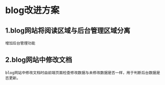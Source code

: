 # blog改进方案
## 1.blog网站将阅读区域与后台管理区域分离
	增加后台管理功能
## 2.blog网站中修改文档
	blog网站中修改文档时由前端页面检查修改数据与未修改数据是否一样，用于判断后台数据是否更新。
